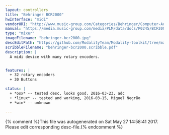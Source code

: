 ```yaml
---
layout: controllers
title: "Behringer BCR2000"
hwInterface: "midi"
vendorURI: "http://www.music-group.com/Categories/Behringer/Computer-Audio/Desktop-Controllers/BCR2000/p/P0245"
manual: "https://media.music-group.com/media/PLM/data/docs/P0245/BCF2000_BCR2000_M_EN.pdf"
type: "mixer"
imageFilename: "behringer-bcr2000.jpg"
descEditPath: "https://github.com/ModalityTeam/Modality-toolkit/tree/master/Modality/MKtlDescriptions//behringer-bcr2000.desc.scd"
scribbleFilename: "behringer-bcr2000.scribble.pdf"
description: |
  A midi device with many rotary encoders.


features: |
  + 32 rotary encoders
  + 30 Buttons

status: |
  + *osx* -- tested desc, looks good. 2016-03-23, adc
  + *linux* -- tested and working, 2016-03-15, Miguel Negrão
  + *win* -- unknown

---
```

{% comment %}This file was autogenerated on Sat May 27 14:58:41 2017. Please edit corresponding desc-file.{% endcomment %}